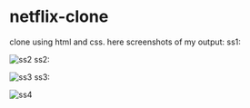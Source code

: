 # netflix-clone 
clone using html and css.
here screenshots of my output:
ss1:

![ss2](https://github.com/kavita2151/netflix-clone/assets/172579387/bb55d36c-ccf4-4ca5-ad0b-31b0a6abc67b)
ss2:

![ss3](https://github.com/kavita2151/netflix-clone/assets/172579387/5a05ebd2-620b-4a09-a0bf-89508a6f900f)
ss3:

![ss4](https://github.com/kavita2151/netflix-clone/assets/172579387/d18efce5-c1f4-4fac-ba8e-afe34e6c8d15)
